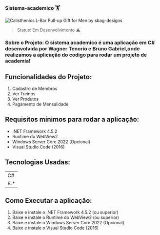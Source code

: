 ### Sistema-academico 🏋
![Calisthenics L-Bar Pull-up Gift for Men by sbag-designs](https://github.com/ZarXXX/Sistema-academico/assets/107221721/bc656177-4004-4484-9166-e36a88e32c71)


> Status: Em Desenvolvimento ⚠️

### Sobre o Projeto: O sistema academico é uma aplicação em C# desenvolvida por Wagner Tenorio e Bruno Gabriel,onde realizamos a aplicação do codigo para rodar um projeto de academia!

## Funcionalidades do Projeto:
1) Cadastro de Membros
2) Ver Treinos
3) Ver Produtos
4) Pagamento de Mensalidade

## Requisitos mínimos para rodar a aplicação:

+ .NET Framework 4.5.2
+ Runtime do WebView2
+ Windows Server Core 2022 (Opcional)
+ Visual Studio Code (2016)

## Tecnologias Usadas:
<table>
  <tr>
   <td>C#</td>
  </tr>
  <tr>
  <td>8.*</td>
  </tr>
</table>

## Como Executar a aplicação:
1) Baixe e instale o .NET Framework 4.5.2 (ou superior)
2) Baixe e instale o Runtime do WebView2 (ou superior)
3) Baixe e instale o Windows Server Core 2022 (Opcional)
4) Baixe e instale o Visual Studio Code (2016)



  
